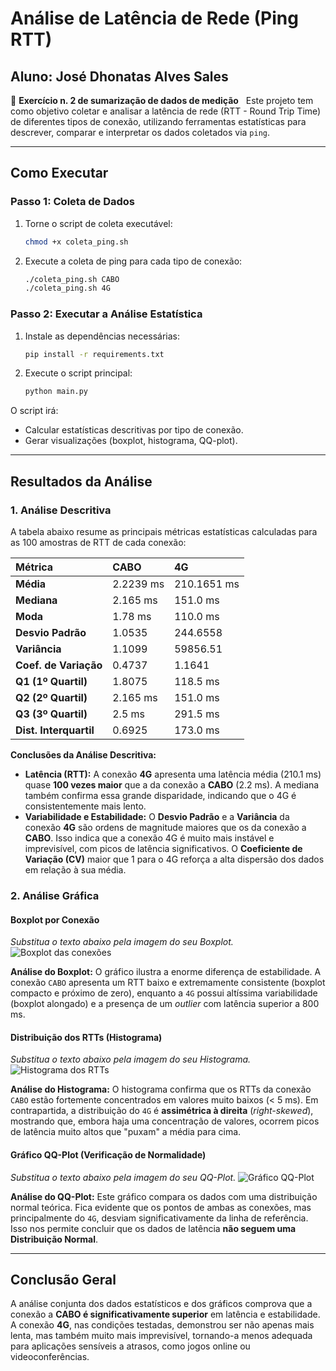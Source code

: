 # Análise de Latência de Rede (Ping RTT)
## Aluno: José Dhonatas Alves Sales

📘 **Exercício n. 2 de sumarização de dados de medição**  
Este projeto tem como objetivo coletar e analisar a latência de rede (RTT - Round Trip Time) de diferentes tipos de conexão, utilizando ferramentas estatísticas para descrever, comparar e interpretar os dados coletados via `ping`.

---

## Como Executar

### Passo 1: Coleta de Dados

1. Torne o script de coleta executável:
    ```bash
    chmod +x coleta_ping.sh
    ```

2. Execute a coleta de ping para cada tipo de conexão:
    ```bash
    ./coleta_ping.sh CABO
    ./coleta_ping.sh 4G
    ```



### Passo 2: Executar a Análise Estatística

1. Instale as dependências necessárias:
    ```bash
    pip install -r requirements.txt
    ```
  

2. Execute o script principal:
    ```bash
    python main.py
    ```


O script irá:

* Calcular estatísticas descritivas por tipo de conexão.
* Gerar visualizações (boxplot, histograma, QQ-plot).

---

## Resultados da Análise

### 1. Análise Descritiva

A tabela abaixo resume as principais métricas estatísticas calculadas para as 100 amostras de RTT de cada conexão:

| Métrica | CABO | 4G |
| :--- | :--- | :--- |
| **Média** | 2.2239 ms | 210.1651 ms |
| **Mediana** | 2.165 ms | 151.0 ms |
| **Moda** | 1.78 ms | 110.0 ms |
| **Desvio Padrão** | 1.0535 | 244.6558 |
| **Variância** | 1.1099 | 59856.51 |
| **Coef. de Variação**| 0.4737 | 1.1641 |
| **Q1 (1º Quartil)** | 1.8075 | 118.5 ms |
| **Q2 (2º Quartil)** | 2.165 ms | 151.0 ms |
| **Q3 (3º Quartil)** | 2.5 ms | 291.5 ms |
| **Dist. Interquartil**| 0.6925 | 173.0 ms |

**Conclusões da Análise Descritiva:**

* **Latência (RTT):** A conexão **4G** apresenta uma latência média (210.1 ms) quase **100 vezes maior** que a da conexão a **CABO** (2.2 ms). A mediana também confirma essa grande disparidade, indicando que o 4G é consistentemente mais lento.
* **Variabilidade e Estabilidade:** O **Desvio Padrão** e a **Variância** da conexão **4G** são ordens de magnitude maiores que os da conexão a **CABO**. Isso indica que a conexão 4G é muito mais instável e imprevisível, com picos de latência significativos. O **Coeficiente de Variação (CV)** maior que 1 para o 4G reforça a alta dispersão dos dados em relação à sua média.

### 2. Análise Gráfica

#### Boxplot por Conexão
*Substitua o texto abaixo pela imagem do seu Boxplot.*
![Boxplot das conexões](caminho/para/seu_boxplot.png)

**Análise do Boxplot:**
O gráfico ilustra a enorme diferença de estabilidade. A conexão `CABO` apresenta um RTT baixo e extremamente consistente (boxplot compacto e próximo de zero), enquanto a `4G` possui altíssima variabilidade (boxplot alongado) e a presença de um *outlier* com latência superior a 800 ms.

#### Distribuição dos RTTs (Histograma)
*Substitua o texto abaixo pela imagem do seu Histograma.*
![Histograma dos RTTs](caminho/para/seu_histograma.png)

**Análise do Histograma:**
O histograma confirma que os RTTs da conexão `CABO` estão fortemente concentrados em valores muito baixos (< 5 ms). Em contrapartida, a distribuição do `4G` é **assimétrica à direita** (*right-skewed*), mostrando que, embora haja uma concentração de valores, ocorrem picos de latência muito altos que "puxam" a média para cima.

#### Gráfico QQ-Plot (Verificação de Normalidade)
*Substitua o texto abaixo pela imagem do seu QQ-Plot.*
![Gráfico QQ-Plot](caminho/para/seu_qqplot.png)

**Análise do QQ-Plot:**
Este gráfico compara os dados com uma distribuição normal teórica. Fica evidente que os pontos de ambas as conexões, mas principalmente do `4G`, desviam significativamente da linha de referência. Isso nos permite concluir que os dados de latência **não seguem uma Distribuição Normal**.

---

## Conclusão Geral

A análise conjunta dos dados estatísticos e dos gráficos comprova que a conexão a **CABO é significativamente superior** em latência e estabilidade. A conexão **4G**, nas condições testadas, demonstrou ser não apenas mais lenta, mas também muito mais imprevisível, tornando-a menos adequada para aplicações sensíveis a atrasos, como jogos online ou videoconferências.